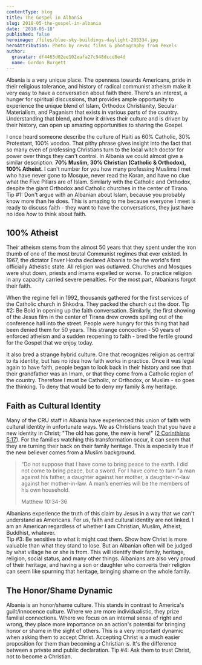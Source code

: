 ```yaml
---
contentType: blog
title: The Gospel in Albania
slug: 2018-05-the-gospel-in-albania
date: '2018-05-18'
published: false
heroimage: /files/blue-sky-buildings-daylight-205334.jpg
heroAttribution: Photo by revac films & photography from Pexels
author:
  gravatar: df4465d02ee102eafa27c948dccd8e4d
  name: Gordon Burgett
---
```

Albania is a very unique place.  The openness towards Americans, pride in their religious tolerance, and history of radical communist atheism make it very easy to have a conversation about faith there.  There's an interest, a hunger for spiritual discussions, that provides ample opportunity to experience the unique blend of Islam, Orthodox Christianity, Secular Materialism, and Paganism that exists in various parts of the country.  Understanding that blend, and how it drives their culture and is driven by their history, can open up amazing opportunities to sharing the Gospel.

I once heard someone describe the culture of Haiti as 60% Catholic, 30% Protestant, 100% voodoo.  That pithy phrase gives insight into the fact that so many even of professing Christians turn to the local witch doctor for power over things they can't control.  In Albania we could almost give a similar description: **70% Muslim, 30% Christian (Catholic & Orthodox), 100% Atheist.**
  I can't number for you how many professing Muslims I met who have never gone to Mosque, never read the Koran, and have no clue what the Five Pillars are of Islam.  Similarly with the Catholic and Orthodox, despite the giant Orthodox and Catholic churches in the center of Tirana.
<span class="callout">Tip #1: Don't argue with an Albanian about Islam, because you probably know more than he does.</span>
  This is amazing to me because everyone I meet is ready to discuss faith - they want to have the conversations, they just have no idea _how_ to think about faith.

## 100% Atheist

Their atheism stems from the almost 50 years that they spent under the iron thumb of one of the most brutal Communist regimes that ever existed.  In 1967, the dictator Enver Hoxha declared Albania to be the world's first officially Atheistic state.  All religion was outlawed.  Churches and Mosques were shut down, priests and imams expelled or worse.  To practice religion in any capacity carried severe penalties.  For the most part, Albanians forgot their faith.

When the regime fell in 1992, thousands gathered for the first services of the Catholic church in Shkodra.  They packed the church out the door.
<span class="callout">Tip #2: Be Bold in opening up the faith conversation.</span>
  Similarly, the first showing of the Jesus film in the center of Tirana drew crowds spilling out of the conference hall into the street.  People were hungry for this thing that had been denied them for 50 years.  This strange concoction - 50 years of enforced atheism and a sudden reopening to faith - bred the fertile ground for the Gospel that we enjoy today.

It also bred a strange hybrid culture.  One that recognizes religion as central to its identity, but has no idea how faith works in practice.  Once it was legal again to have faith, people began to look back in their history and see that their grandfather was an Imam, or that they come from a Catholic region of the country.  Therefore I must be Catholic, or Orthodox, or Muslim - so goes the thinking.  To deny that would be to deny my family & my heritage.

## Faith as Cultural Identity

Many of the CRU staff in Albania have experienced this union of faith with cultural identity in unfortunate ways.  We as Christians teach that you have a new identity in Christ; "The old has gone, the new is here!" ([2 Corinthians 5:17](http://biblehub.com/niv/2_corinthians/5.htm)).  For the families watching this transformation occur, it can seem that they are turning their back on their family heritage.  This is especially true if the new believer comes from a Muslim background.

> “Do not suppose that I have come to bring peace to the earth. I did not come to 
> bring peace, but a sword. For I have come to turn "a man against his father, a
> daughter against her mother, a daughter-in-law against her mother-in-law.  A man’s 
> enemies will be the members of his own household.
> <footer class="blockquote-footer">Matthew 10:34-36</footer>

Albanians experience the truth of this claim by Jesus in a way that we can't understand as Americans.  For us, faith and cultural identity are not linked.  I am an American regardless of whether I am Christian, Muslim, Atheist, Buddhist, whatever.  
<span class="callout">Tip #3: Be sensitive to what it might cost them.  Show how Christ is more valuable than what they stand to lose.</span>
But an Albanian often will be judged by what village he or she is from.  This will identify their family, heritage, religion, social status, and many other things.  Albanians are also very proud of their heritage, and having a son or daughter who converts their religion can seem like spurning that heritage, bringing shame on the whole family.

## The Honor/Shame Dynamic

Albania is an honor/shame culture.  This stands in contrast to America's guilt/innocence culture.  Where we are more individualistic, they prize familial connections.  Where we focus on an internal sense of right and wrong, they place more importance on an action's potential for bringing honor or shame in the sight of others.  This is a very important dynamic when asking them to accept Christ.  Accepting Christ is a much easier proposition for them than becoming a Christian is.  It's the difference between a private and public declaration.
<span class="callout">Tip #4: Ask them to trust Christ, not to become a Christian.</span>
